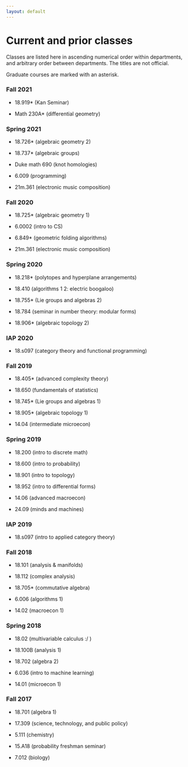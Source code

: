 ```yaml
---
layout: default
---
```


<script type="text/javascript" src="https://cdn.mathjax.org/mathjax/latest/MathJax.js?config=TeX-AMS-MML_HTMLorMML"> </script> 
# Current and prior classes

Classes are listed here in ascending numerical order within departments, and arbitrary order between departments.
The titles are not official.

Graduate courses are marked with an asterisk.

### Fall 2021

* 18.919\* (Kan Seminar)

* Math 230A\* (differential geometry)

### Spring 2021

* 18.726\* (algebraic geometry 2)

* 18.737\* (algebraic groups)

* Duke math 690 (knot homologies)

* 6.009 (programming)

* 21m.361 (electronic music composition)

### Fall 2020

* 18.725\* (algebraic geometry 1)

* 6.0002 (intro to CS)

* 6.849\* (geometric folding algorithms)

* 21m.361 (electronic music composition)

### Spring 2020

* 18.218\* (polytopes and hyperplane arrangements)

* 18.410 (algorithms 1 2: electric boogaloo)

* 18.755\* (Lie groups and algebras 2)

* 18.784 (seminar in number theory: modular forms)

* 18.906\* (algebraic topology 2)

### IAP 2020

* 18.s097 (category theory and functional programming)

### Fall 2019

* 18.405\* (advanced complexity theory)

* 18.650 (fundamentals of statistics)

* 18.745\* (Lie groups and algebras 1)

* 18.905\* (algebraic topology 1)

* 14.04 (intermediate microecon)

### Spring 2019

* 18.200 (intro to discrete math)

* 18.600 (intro to probability)

* 18.901 (intro to topology)

* 18.952 (intro to differential forms)

* 14.06 (advanced macroecon)

* 24.09 (minds and machines)

### IAP 2019

* 18.s097 (intro to applied category theory)

### Fall 2018

* 18.101 (analysis \& manifolds)

* 18.112 (complex analysis)

* 18.705\* (commutative algebra)

* 6.006 (algorithms 1)

* 14.02 (macroecon 1)

### Spring 2018

* 18.02 (multivariable calculus :/ )

* 18.100B (analysis 1)

* 18.702 (algebra 2)

* 6.036 (intro to machine learning)

* 14.01 (microecon 1)

### Fall 2017

* 18.701 (algebra 1)

* 17.309 (science, technology, and public policy)

* 5.111 (chemistry)

* 15.A18 (probability freshman seminar)

* 7.012 (biology)

